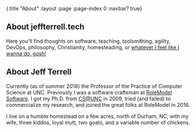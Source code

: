 {:title "About"
 :layout :page
 :page-index 0
 :navbar? true}

## About jeffterrell.tech

Here you'll find thoughts on software, teaching, toolsmithing, agility, DevOps, philosophy, Christianity, homesteading, or [whatever I feel like I wanna do, gosh!](https://www.youtube.com/watch?v=YyZfw2R3LMY)

## About Jeff Terrell

Currently (as of summer 2018) the Professor of the Practice of Computer Science at UNC. Previously I was a software craftsman at [RoleModel Software](https://www.rolemodelsoftware.com/). I got my Ph.D. from [CS@UNC](https://cs.unc.edu) in 2009, tried (and failed) to commercialize my research, and joined the great folks at RoleModel in 2016.

I live on a humble homestead on a few acres, north of Durham, NC, with my wife, three kiddos, loyal mutt, two goats, and a variable number of chickens.
